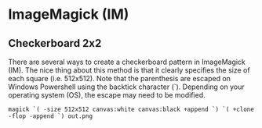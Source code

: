 # ImageMagick (IM)

## Checkerboard 2x2

There are several ways to create a checkerboard pattern in ImageMagick (IM). The nice thing about this method is that it clearly specifies the size of each square (i.e. 512x512). Note that the parenthesis are escaped on Windows Powershell using the backtick character (`). Depending on your operating system (OS), the escape may need to be modified.  

```
magick `( -size 512x512 canvas:white canvas:black +append `) `( +clone -flop -append `) out.png
```
